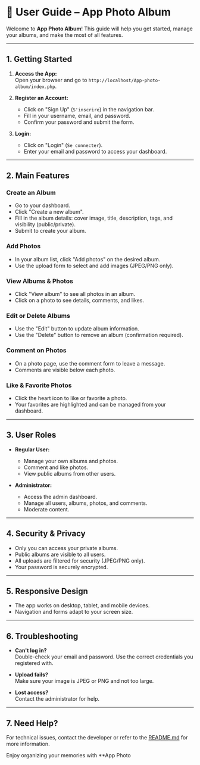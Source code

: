 # 📖 User Guide – App Photo Album

Welcome to **App Photo Album**! This guide will help you get started, manage your albums, and make the most of all features.

---

## 1. Getting Started

1. **Access the App:**  
   Open your browser and go to `http://localhost/App-photo-album/index.php`.

2. **Register an Account:**  
   - Click on "Sign Up" (`S'inscrire`) in the navigation bar.
   - Fill in your username, email, and password.
   - Confirm your password and submit the form.

3. **Login:**  
   - Click on "Login" (`Se connecter`).
   - Enter your email and password to access your dashboard.

---

## 2. Main Features

### Create an Album

- Go to your dashboard.
- Click "Create a new album".
- Fill in the album details: cover image, title, description, tags, and visibility (public/private).
- Submit to create your album.

### Add Photos

- In your album list, click "Add photos" on the desired album.
- Use the upload form to select and add images (JPEG/PNG only).

### View Albums & Photos

- Click "View album" to see all photos in an album.
- Click on a photo to see details, comments, and likes.

### Edit or Delete Albums

- Use the "Edit" button to update album information.
- Use the "Delete" button to remove an album (confirmation required).

### Comment on Photos

- On a photo page, use the comment form to leave a message.
- Comments are visible below each photo.

### Like & Favorite Photos

- Click the heart icon to like or favorite a photo.
- Your favorites are highlighted and can be managed from your dashboard.

---

## 3. User Roles

- **Regular User:**  
  - Manage your own albums and photos.
  - Comment and like photos.
  - View public albums from other users.

- **Administrator:**  
  - Access the admin dashboard.
  - Manage all users, albums, photos, and comments.
  - Moderate content.

---

## 4. Security & Privacy

- Only you can access your private albums.
- Public albums are visible to all users.
- All uploads are filtered for security (JPEG/PNG only).
- Your password is securely encrypted.

---

## 5. Responsive Design

- The app works on desktop, tablet, and mobile devices.
- Navigation and forms adapt to your screen size.

---

## 6. Troubleshooting

- **Can't log in?**  
  Double-check your email and password. Use the correct credentials you registered with.

- **Upload fails?**  
  Make sure your image is JPEG or PNG and not too large.

- **Lost access?**  
  Contact the administrator for help.

---

## 7. Need Help?

For technical issues, contact the developer or refer to the [README.md](README.md) for more information.

Enjoy organizing your memories with **App Photo